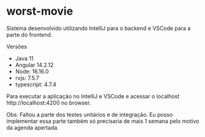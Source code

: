 # worst-movie
 
Sistema desenvolvido utilizando IntelliJ para o backend e VSCode para a parte do frontend.

Versões
* Java 11
* Angular 14.2.12
* Node: 16.16.0
* rxjs: 7.5.7
* typescript: 4.7.4

Para executar a aplicação no IntelliJ e VSCode e acessar o localhost http://localhost:4200 no browser.

Obs: Faltou a parte dos testes unitários e de integração. Eu posso implementar essa parte também só precisaria de mais 1 semana pelo motivo da agenda apertada.
